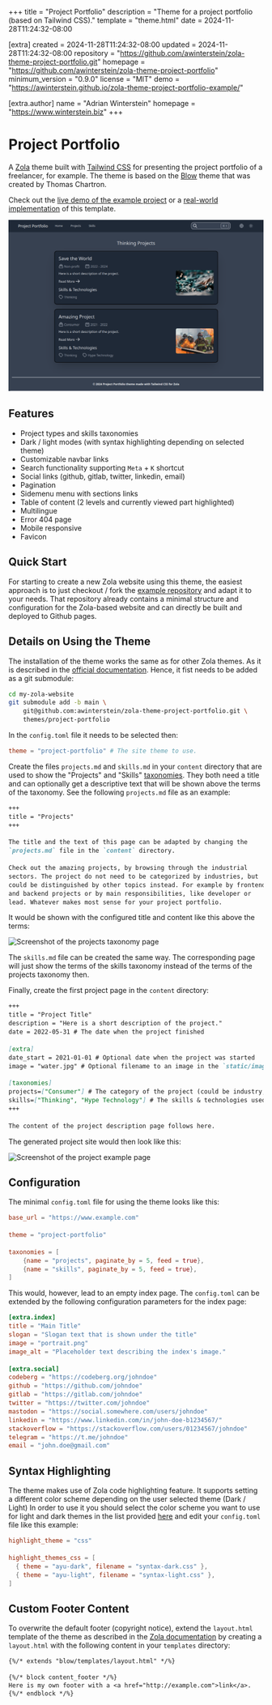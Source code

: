 
+++
title = "Project Portfolio"
description = "Theme for a project portfolio (based on Tailwind CSS)."
template = "theme.html"
date = 2024-11-28T11:24:32-08:00

[extra]
created = 2024-11-28T11:24:32-08:00
updated = 2024-11-28T11:24:32-08:00
repository = "https://github.com/awinterstein/zola-theme-project-portfolio.git"
homepage = "https://github.com/awinterstein/zola-theme-project-portfolio"
minimum_version = "0.9.0"
license = "MIT"
demo = "https://awinterstein.github.io/zola-theme-project-portfolio-example/"

[extra.author]
name = "Adrian Winterstein"
homepage = "https://www.winterstein.biz"
+++        

# Project Portfolio

A [Zola](https://www.getzola.org/) theme built with [Tailwind CSS](https://tailwindcss.com/) for presenting the project portfolio of a freelancer, for example. The theme is based on the [Blow](https://www.getzola.org/themes/blow/) theme that was created by Thomas Chartron.

Check out the [live demo of the example project](https://awinterstein.github.io/zola-theme-project-portfolio-example/)  or a [real-world implementation](https://www.winterstein.biz/) of this template.

![Screenshot of a project page example](screenshot.png)

## Features

- Project types and skills taxonomies
- Dark / light modes (with syntax highlighting depending on selected theme)
- Customizable navbar links
- Search functionality supporting `Meta` + `K` shortcut
- Social links (github, gitlab, twitter, linkedin, email)
- Pagination
- Sidemenu menu with sections links
- Table of content (2 levels and currently viewed part highlighted)
- Multilingue
- Error 404 page
- Mobile responsive
- Favicon

## Quick Start

For starting to create a new Zola website using this theme, the easiest approach is to just checkout / fork the [example repository](https://github.com/awinterstein/zola-theme-project-portfolio-example) and adapt it to your needs. That repository already contains a minimal structure and configuration for the Zola-based website and can directly be built and deployed to Github pages.

## Details on Using the Theme

The installation of the theme works the same as for other Zola themes. As it is described in the [official documentation](https://www.getzola.org/documentation/themes/installing-and-using-themes/). Hence, it fist needs to be added as a git submodule:

```bash
cd my-zola-website
git submodule add -b main \
    git@github.com:awinterstein/zola-theme-project-portfolio.git \
    themes/project-portfolio
```

In the `config.toml` file it needs to be selected then:

```toml
theme = "project-portfolio" # The site theme to use.
```

Create the files `projects.md` and `skills.md` in your `content` directory that are used to show the "Projects" and "Skills" [taxonomies](https://www.getzola.org/documentation/content/taxonomies/). They both need a title and can optionally get a descriptive text that will be shown above the terms of the taxonomy. See the following `projects.md` file as an example:

```markdown
+++
title = "Projects"
+++

The title and the text of this page can be adapted by changing the
`projects.md` file in the `content` directory.

Check out the amazing projects, by browsing through the industrial
sectors. The project do not need to be categorized by industries, but
could be distinguished by other topics instead. For example by frontend
and backend projects or by main responsibilities, like developer or
lead. Whatever makes most sense for your project portfolio.
```

It would be shown with the configured title and content like this above the terms:

![Screenshot of the projects taxonomy page](screenshot-projects-taxonomy.png)

The `skills.md` file can be created the same way. The corresponding page will just show the terms of the skills taxonomy instead of the terms of the projects taxonomy then.

Finally, create the first project page in the `content` directory:

```markdown
+++
title = "Project Title"
description = "Here is a short description of the project."
date = 2022-05-31 # The date when the project finished

[extra]
date_start = 2021-01-01 # Optional date when the project was started
image = "water.jpg" # Optional filename to an image in the `static/images` directory

[taxonomies]
projects=["Consumer"] # The category of the project (could be industry, type etc.)
skills=["Thinking", "Hype Technology"] # The skills & technologies used for the project
+++

The content of the project description page follows here.
```

The generated project site would then look like this:

![Screenshot of the project example page](screenshot-project-example.png)

## Configuration

The minimal `config.toml` file for using the theme looks like this:

```toml
base_url = "https://www.example.com"

theme = "project-portfolio"

taxonomies = [
    {name = "projects", paginate_by = 5, feed = true},
    {name = "skills", paginate_by = 5, feed = true},
]
```

This would, however, lead to an empty index page. The `config.toml` can be extended by the following configuration parameters for the index page:

```toml
[extra.index]
title = "Main Title"
slogan = "Slogan text that is shown under the title"
image = "portrait.png"
image_alt = "Placeholder text describing the index's image."

[extra.social]
codeberg = "https://codeberg.org/johndoe"
github = "https://github.com/johndoe"
gitlab = "https://gitlab.com/johndoe"
twitter = "https://twitter.com/johndoe"
mastodon = "https://social.somewhere.com/users/johndoe"
linkedin = "https://www.linkedin.com/in/john-doe-b1234567/"
stackoverflow = "https://stackoverflow.com/users/01234567/johndoe"
telegram = "https://t.me/johndoe"
email = "john.doe@gmail.com"
```

## Syntax Highlighting

The theme makes use of Zola code highlighting feature.
It supports setting a different color scheme depending on the user selected theme (Dark / Light)
In order to use it you should select the color scheme you want to use for light and dark themes in the list provided [here](https://www.getzola.org/documentation/getting-started/configuration/#syntax-highlighting) and edit your `config.toml` file like this example:

```toml
highlight_theme = "css"

highlight_themes_css = [
  { theme = "ayu-dark", filename = "syntax-dark.css" },
  { theme = "ayu-light", filename = "syntax-light.css" },
]
```

## Custom Footer Content

To overwrite the default footer (copyright notice), extend the `layout.html` template of the theme as described in the [Zola documentation](https://www.getzola.org/documentation/themes/extending-a-theme/#overriding-a-block) by creating a `layout.html` with the following content in your `templates` directory:

```jinja
{%/* extends "blow/templates/layout.html" */%}

{%/* block content_footer */%}
Here is my own footer with a <a href="http://example.com">link</a>.
{%/* endblock */%}
```

        